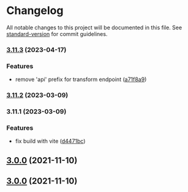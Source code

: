 # Changelog

All notable changes to this project will be documented in this file. See [standard-version](https://github.com/conventional-changelog/standard-version) for commit guidelines.

### [3.11.3](https://github.com/RegdataSA/rps-engine-client-js/compare/v3.11.2...v3.11.3) (2023-04-17)


### Features

* remove 'api' prefix for transform endpoint ([a71f8a9](https://github.com/RegdataSA/rps-engine-client-js/commit/a71f8a95663dfede24f0ed4274e853404d0552d0))

### [3.11.2](https://github.com/RegdataSA/rps-engine-client-js/compare/v3.11.1...v3.11.2) (2023-03-09)

### 3.11.1 (2023-03-09)


### Features

* fix build with vite ([d4471bc](https://github.com/RegdataSA/rps-engine-client-js/commit/d4471bcd059944d789d37395ec7ccfc5a5a2ec81))

## [3.0.0](https://github.com/dnov-ciklum/rps-engine-client-js/compare/v1.0.9...v3.0.0) (2021-11-10)

## [3.0.0](https://github.com/dnov-ciklum/rps-engine-client-js/compare/v1.0.9...v3.0.0) (2021-11-10)
